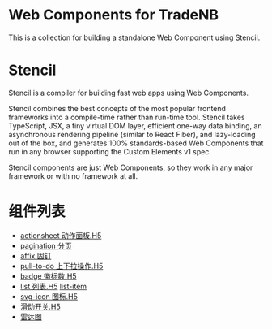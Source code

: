 # Web Components for TradeNB

This is a collection for building a standalone Web Component using Stencil.

# Stencil

Stencil is a compiler for building fast web apps using Web Components.

Stencil combines the best concepts of the most popular frontend frameworks into a compile-time rather than run-time tool.  Stencil takes TypeScript, JSX, a tiny virtual DOM layer, efficient one-way data binding, an asynchronous rendering pipeline (similar to React Fiber), and lazy-loading out of the box, and generates 100% standards-based Web Components that run in any browser supporting the Custom Elements v1 spec.

Stencil components are just Web Components, so they work in any major framework or with no framework at all.

# 组件列表

 * [actionsheet 动作面板.H5](./src/components/actionsheet/readme.md)
 * [pagination 分页](./src/components/pagination/readme.md)
 * [affix 固钉](./src/components/affix/readme.md)
 * [pull-to-do 上下拉操作.H5](./src/components/pull-to-do/readme.md)
 * [badge 徽标数.H5](./src/components/badge/readme.md)
 * [list 列表.H5](./src/components/list/readme.md) [list-item](./src/components/list-item/readme.md)
 * [svg-icon 图标.H5](./src/components/svg-icon/readme.md)
 * [滑动开关.H5](./src/components/switch/readme.md)
 * [雷达图](./src/components/radar/readme.md)
 